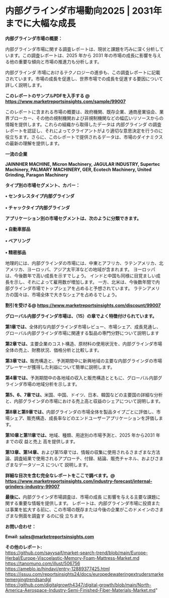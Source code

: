 # 内部グラインダ市場動向2025 | 2031年までに大幅な成長

<strong><b>内部グラインダ市場の概要：</b></strong>

内部グラインダ市場に関する調査レポートは、現状と課題を巧みに深く分析しています。この調査レポートは、2025 年から 2031 年の市場の成長に影響を与える他の重要な傾向と市場の推進力も分析します。

内部グラインダ 市場におけるテクノロジーの進歩も、この調査レポートに記載されています。市場の成長を促進し、世界市場での成長を促進する要因について詳しく説明します。

<strong>このレポートのサンプルPDFを入手する @ <a href=https://www.marketreportsinsights.com/sample/99007>https://www.marketreportsinsights.com/sample/99007</a></strong>

このレポートに含まれる市場の概要は、政府機関、既存企業、通商産業協会、業界ブローカー、その他の規制機関および非規制機関などの幅広いリソースからの情報を提供します。これらの組織から取得したデータは 内部グラインダ の調査レポートを認証し、それによってクライアントがより適切な意思決定を行うのに役立ちます。さらに、このレポートで提供されるデータは、市場のダイナミクスの最新の理解を提供します。

<strong>一流の企業</strong>

<strong><b>JAINNHER MACHINE, Micron Machinery, JAGULAR INDUSTRY, Supertec Machinery, PALMARY MACHINERY, GER, Ecotech Machinery, United Grinding, Paragon Machinery</b></strong>

<strong><b>タイプ別の市場セグメント、カバー：</b></strong>

<strong>• センタレスタイプ内部グラインダ<br><br>• チャックタイプ内部グラインダ</strong>

<strong><b>アプリケーション別の市場セグメントは、次のように分類できます。</b></strong>

<strong>• 自動車部品<br><br>• ベアリング<br><br>• 精密部品</strong>

 地理的には、内部グラインダの市場には、中東とアフリカ、ラテンアメリカ、北アメリカ、ヨーロッパ、アジア太平洋などの地域が含まれます。 ヨーロッパは、今後数年で高い成長を示すでしょう。 インドと中国も同様に目覚ましい成長を示し、それによって雇用数が増加します。 一方、北米は、今後数年間で内部グラインダ市場でトップシェアを占めると予想されています。 ラテンアメリカの国々は、市場全体で大きなシェアを占めるでしょう。

<strong>割引を受ける@ <a href=https://www.marketreportsinsights.com/discount/99007>https://www.marketreportsinsights.com/discount/99007</a></strong>

<strong><b>グローバル内部グラインダ市場は、（15）の章でよく特徴付けられています。</b></strong>

<strong><b>第</b></strong><strong><b>1章では、</b></strong>全体的な内部グラインダ市場レビュー、市場シェア、成長見通し、グローバル内部グラインダ市場に関連する製品の専門分野について説明します

<strong><b>第2章では、</b></strong>主要企業のコスト構造、原材料の使用状況を、内部グラインダ市場全体の売上、財務状況、価格分析と比較します。

<strong><b>第3章では、</b></strong>販売構造と、予測期間中に新興地域の主要な内部グラインダの市場プレーヤーが獲得した利益について簡単に説明します。

<strong><b>第4章では、</b></strong>予測期間中の各地域の収入と販売構造とともに、グローバル内部グラインダ市場の地域分析を示します。

<strong><b>第5、6、7章では、</b></strong>米国、中国、ドイツ、日本、韓国などの主要国の詳細な分析と、内部グラインダの市場における売上高と収益のシェアについて説明します。

<strong><b>第8章と第9章では、</b></strong>内部グラインダの市場全体を製品タイプごとに評価し、市場シェア、販売構造、成長率などのエンドユーザーアプリケーションを評価します。

<strong><b>第10章と第11章では、</b></strong>地域、種類、用途別の市場予測と、2025 年から2031 年までの収 益と売上 高を提供します。

<strong><b>第13章、第14章、</b></strong>および第15章では、情報の収集に使用されるさまざまな方法論、調査結果で使用されるアプローチ、付録、結論、販売チャネル、およびさまざまなデータソース について 説明します。

<strong>詳細な目次を含む完全なレポートをここで調べます。@ <a href=https://www.marketreportsinsights.com/industry-forecast/internal-grinders-industry-99007>https://www.marketreportsinsights.com/industry-forecast/internal-grinders-industry-99007</a></strong>

<strong><b>最後に、</b></strong>内部グラインダ市場調査は、市場の成長 に影響を</a>与える主要な課題に関する重要な情報を提供します。 レポートは、内部グラインダ市場に投資または事業を拡大する前に、この市場の既存または今後の企業がこのドメインのさまざまな側面を調査す るのに役 立ちます。

<strong><b>お問い合わせ：</b></strong>

<strong>Email: </strong><a href=mailto:sales@marketreportsinsights.com><strong>sales@marketreportsinsights.com</strong></a>

<strong>その他のレポート:</strong>
<br>
<a href=https://github.com/sayysaif/market-search-trend/blob/main/Europe-Herbal/Europe-Viscoelastic-Memory-Foam-Mattress-Market.md>https://github.com/sayysaif/market-search-trend/blob/main/Europe-Herbal/Europe-Viscoelastic-Memory-Foam-Mattress-Market.md</a>
<br>
<a href=https://tanomuno.com/illust/506756>https://tanomuno.com/illust/506756</a>
<br>
<a href=https://ameblo.jp/hindavi/entry-12889377425.html>https://ameblo.jp/hindavi/entry-12889377425.html</a>
<br>
<a href=https://issuu.com/reportsinsights24/docs/europedewateringextrudersmarketemergingtrendsandgl>https://issuu.com/reportsinsights24/docs/europedewateringextrudersmarketemergingtrendsandgl</a>
<br>
<a href=https://github.com/digitalgrowth4347/digital-growth/blob/main/North-America-Aerospace-Industry-Semi-Finished-Fiber-Materials-Market.md>https://github.com/digitalgrowth4347/digital-growth/blob/main/North-America-Aerospace-Industry-Semi-Finished-Fiber-Materials-Market.md</a>"
